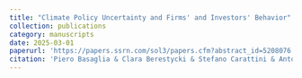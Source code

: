```yaml
---
title: "Climate Policy Uncertainty and Firms' and Investors' Behavior"
collection: publications
category: manuscripts
date: 2025-03-01
paperurl: 'https://papers.ssrn.com/sol3/papers.cfm?abstract_id=5208076'
citation: 'Piero Basaglia & Clara Berestycki & Stefano Carattini & Antoine Dechezleprêtre & Tobias Kruse, March 2025. "Climate Policy Uncertainty and Firms'' and Investors'' Behavior" <i> CESifo Working Paper </i> No. 11782'
---
```


